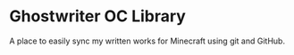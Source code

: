 # Ghostwriter OC Library
A place to easily sync my written works for Minecraft using git and GitHub.